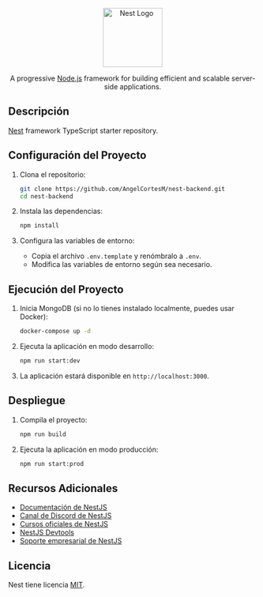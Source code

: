 <p align="center">
  <a href="http://nestjs.com/" target="blank"><img src="https://nestjs.com/img/logo-small.svg" width="120" alt="Nest Logo" /></a>
</p>

<p align="center">A progressive <a href="http://nodejs.org" target="_blank">Node.js</a> framework for building efficient and scalable server-side applications.</p>

## Descripción

[Nest](https://github.com/nestjs/nest) framework TypeScript starter repository.

## Configuración del Proyecto

1. Clona el repositorio:
   ```bash
   git clone https://github.com/AngelCortesM/nest-backend.git
   cd nest-backend
   ```

2. Instala las dependencias:
   ```bash
   npm install
   ```

3. Configura las variables de entorno:
   - Copia el archivo `.env.template` y renómbralo a `.env`.
   - Modifica las variables de entorno según sea necesario.

## Ejecución del Proyecto

1. Inicia MongoDB (si no lo tienes instalado localmente, puedes usar Docker):
   ```bash
   docker-compose up -d
   ```

2. Ejecuta la aplicación en modo desarrollo:
   ```bash
   npm run start:dev
   ```

3. La aplicación estará disponible en `http://localhost:3000`.

## Despliegue

1. Compila el proyecto:
   ```bash
   npm run build
   ```

2. Ejecuta la aplicación en modo producción:
   ```bash
   npm run start:prod
   ```

## Recursos Adicionales

- [Documentación de NestJS](https://docs.nestjs.com)
- [Canal de Discord de NestJS](https://discord.gg/G7Qnnhy)
- [Cursos oficiales de NestJS](https://courses.nestjs.com)
- [NestJS Devtools](https://devtools.nestjs.com)
- [Soporte empresarial de NestJS](https://enterprise.nestjs.com)

## Licencia

Nest tiene licencia [MIT](https://github.com/nestjs/nest/blob/master/LICENSE).